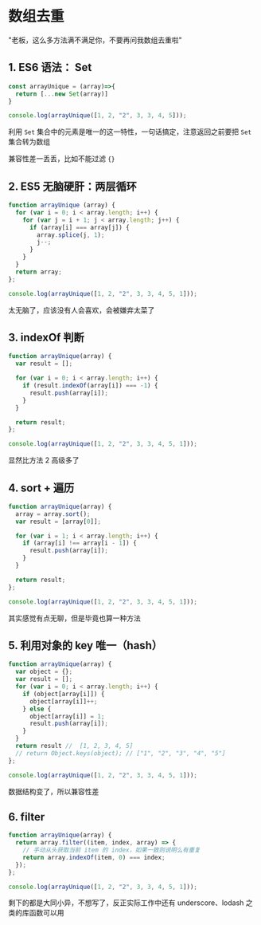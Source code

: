 # 数组去重

"老板，这么多方法满不满足你，不要再问我数组去重啦"

## 1. ES6 语法： Set

```javascript
const arrayUnique = (array)=>{
  return [...new Set(array)]
}

console.log(arrayUnique([1, 2, "2", 3, 3, 4, 5]));
```

利用 `Set` 集合中的元素是唯一的这一特性，一句话搞定，注意返回之前要把 `Set` 集合转为数组

兼容性差一丢丢，比如不能过滤 `{}`

## 2. ES5 无脑硬肝：两层循环

```javascript
function arrayUnique (array) {
  for (var i = 0; i < array.length; i++) {
    for (var j = i + 1; j < array.length; j++) {
      if (array[i] === array[j]) {
        array.splice(j, 1);
        j--;
      }
    }
  }
  return array;
};

console.log(arrayUnique([1, 2, "2", 3, 3, 4, 5, 1]));
```

太无脑了，应该没有人会喜欢，会被嫌弃太菜了

## 3. indexOf 判断

```javascript
function arrayUnique(array) {
  var result = [];

  for (var i = 0; i < array.length; i++) {
    if (result.indexOf(array[i]) === -1) {
      result.push(array[i]);
    }
  }

  return result;
};

console.log(arrayUnique([1, 2, "2", 3, 3, 4, 5, 1]));
```

显然比方法 2 高级多了

## 4. sort + 遍历

```javascript
function arrayUnique(array) {
  array = array.sort();
  var result = [array[0]];

  for (var i = 1; i < array.length; i++) {
    if (array[i] !== array[i - 1]) {
      result.push(array[i]);
    }
  }

  return result;
};

console.log(arrayUnique([1, 2, "2", 3, 3, 4, 5, 1]));
```

其实感觉有点无聊，但是毕竟也算一种方法

## 5. 利用对象的 key 唯一（hash）

```javascript
function arrayUnique(array) {
  var object = {};
  var result = [];
  for (var i = 0; i < array.length; i++) {
    if (object[array[i]]) {
      object[array[i]]++;
    } else {
      object[array[i]] = 1;
      result.push(array[i]);
    }
  }
  return result //  [1, 2, 3, 4, 5]
  // return Object.keys(object); // ["1", "2", "3", "4", "5"]
};

console.log(arrayUnique([1, 2, "2", 3, 3, 4, 5, 1]));
```

数据结构变了，所以兼容性差

## 6. filter

```javascript
function arrayUnique(array) {
  return array.filter((item, index, array) => {
    // 手动从头获取当前 item 的 index，如果一致则说明么有重复
    return array.indexOf(item, 0) === index;
  });
};

console.log(arrayUnique([1, 2, "2", 3, 3, 4, 5, 1]));
```

剩下的都是大同小异，不想写了，反正实际工作中还有 underscore、lodash 之类的库函数可以用